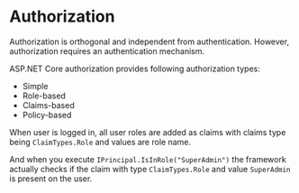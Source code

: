# Authorization

Authorization is orthogonal and independent from authentication. However, authorization requires an authentication mechanism.

ASP.NET Core authorization provides following authorization types:

- Simple
- Role-based
- Claims-based
- Policy-based

When user is logged in, all user roles are added as claims with claims type being `ClaimTypes.Role` and values are role name.

And when you execute `IPrincipal.IsInRole("SuperAdmin")` the framework actually checks if the claim with type `ClaimTypes.Role` and value `SuperAdmin` is present on the user.
